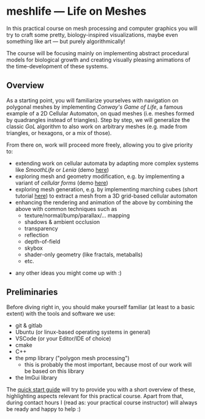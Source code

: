 # meshlife — Life on Meshes
In this practical course on mesh processing and computer graphics you will try to craft some pretty, biology-inspired visualizations, maybe even something like art — but purely algorithmically!

The course will be focusing mainly on implementing abstract procedural models for biological growth and creating visually pleasing animations of the time-development of these systems.

## Overview

As a starting point, you will familiarize yourselves with navigation on polygonal meshes by implementing *Conway's Game of Life*, a famous example of a 2D Cellular Automaton, on quad meshes (i.e. meshes formed by quadrangles instead of triangles). Step by step, we will generalize the classic *GoL* algorithm to also work on arbitrary meshes (e.g. made from triangles, or hexagons, or a mix of those).

From there on, work will proceed more freely, allowing you to give priority to:
- extending work on cellular automata by adapting more complex systems like *SmoothLife* or *Lenia* (demo [here](https://www.youtube.com/watch?v=6kiBYjvyojQ&t=100s))
- exploring mesh and geometry modification, e.g. by implementing a variant of *cellular forms* (demo [here](https://www.youtube.com/watch?v=Yy-ye_x3_zA))
- exploring mesh generation, e.g. by implementing marching cubes (short tutorial [here](http://paulbourke.net/geometry/polygonise/)) to extract a mesh from a 3D grid-based cellular automaton
- enhancing the rendering and animation of the above by combining the above with common techniques such as
    * texture/normal/bump/parallax/... mapping
    * shadows & ambient occlusion
    * transparency
    * reflection
    * depth-of-field
    * skybox
    * shader-only geometry (like fractals, metaballs)
    * etc.
* any other ideas you might come up with :)

## Preliminaries

Before diving right in, you should make yourself familiar (at least to a basic extent) with the tools and software we use:
- git & gitlab
- Ubuntu (or linux-based operating systems in general)
- VSCode (or your Editor/IDE of choice)
- cmake
- C++
- the pmp library ("polygon mesh processing")
    * this is probably the most important, because most of our work will be based on this library
- the ImGui library

The [quick start guide](GUIDE.md) will try to provide you with a short overview of these, highlighting aspects relevant for this practical course. Apart from that, during contact hours I (read as: your practical course instructor) will always be ready and happy to help :)
